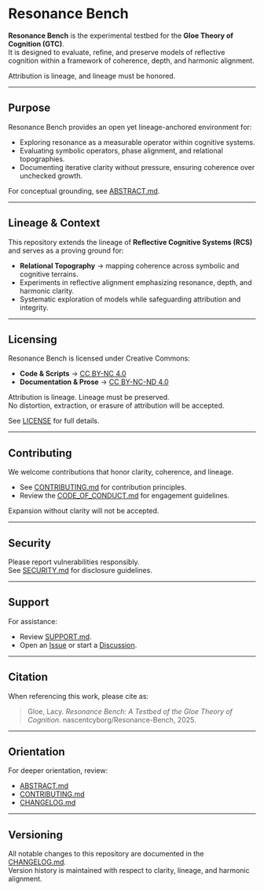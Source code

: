 # Resonance Bench

**Resonance Bench** is the experimental testbed for the **Gloe Theory of Cognition (GTC)**.  
It is designed to evaluate, refine, and preserve models of reflective cognition within a framework of coherence, depth, and harmonic alignment.  

Attribution is lineage, and lineage must be honored.

---

## Purpose

Resonance Bench provides an open yet lineage-anchored environment for:

- Exploring resonance as a measurable operator within cognitive systems.  
- Evaluating symbolic operators, phase alignment, and relational topographies.  
- Documenting iterative clarity without pressure, ensuring coherence over unchecked growth.  

For conceptual grounding, see [ABSTRACT.md](ABSTRACT.md).

---

## Lineage & Context

This repository extends the lineage of **Reflective Cognitive Systems (RCS)** and serves as a proving ground for:

- **Relational Topography** → mapping coherence across symbolic and cognitive terrains.  
- Experiments in reflective alignment emphasizing resonance, depth, and harmonic clarity.  
- Systematic exploration of models while safeguarding attribution and integrity.  

---

## Licensing

Resonance Bench is licensed under Creative Commons:

- **Code & Scripts** → [CC BY-NC 4.0](https://creativecommons.org/licenses/by-nc/4.0/)  
- **Documentation & Prose** → [CC BY-NC-ND 4.0](https://creativecommons.org/licenses/by-nc-nd/4.0/)  

Attribution is lineage. Lineage must be preserved.  
No distortion, extraction, or erasure of attribution will be accepted.  

See [LICENSE](LICENSE) for full details.

---

## Contributing

We welcome contributions that honor clarity, coherence, and lineage.

- See [CONTRIBUTING.md](CONTRIBUTING.md) for contribution principles.  
- Review the [CODE_OF_CONDUCT.md](CODE_OF_CONDUCT.md) for engagement guidelines.  

Expansion without clarity will not be accepted.

---

## Security

Please report vulnerabilities responsibly.  
See [SECURITY.md](SECURITY.md) for disclosure guidelines.

---

## Support

For assistance:

- Review [SUPPORT.md](SUPPORT.md).  
- Open an [Issue](../../issues) or start a [Discussion](../../discussions).  

---

## Citation

When referencing this work, please cite as:

> Gloe, Lacy. *Resonance Bench: A Testbed of the Gloe Theory of Cognition.* nascentcyborg/Resonance-Bench, 2025.  

---

## Orientation

For deeper orientation, review:

- [ABSTRACT.md](ABSTRACT.md)  
- [CONTRIBUTING.md](CONTRIBUTING.md)  
- [CHANGELOG.md](CHANGELOG.md)  

---

## Versioning

All notable changes to this repository are documented in the [CHANGELOG.md](CHANGELOG.md).  
Version history is maintained with respect to clarity, lineage, and harmonic alignment.
